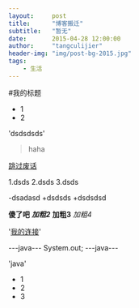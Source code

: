 ```yaml
---
layout:     post
title:      "博客搬迁"
subtitle:   "暂无"
date:       2015-04-28 12:00:00
author:     "tangculijier"
header-img: "img/post-bg-2015.jpg"
tags:
    - 生活
---
```

#我的标题
- 1
- 2 

'dsdsdsds'

>haha

[跳过废话](#build)

1.dsds
2.dsds
3.dsds

-dsadasd
+dsdsds
+dsdsdsd

**傻了吧**
***加粗2***
****加粗3****
*加粗4*

<p id = "build"></p>

'[我的连接](http://www.baidu.com)'


---java---
System.out;
---java---

'java'

* 1
* 2
* 3